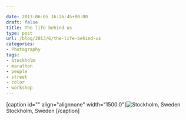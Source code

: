 ```yaml
---

date: 2013-06-05 16:26:45+00:00
draft: false
title: The life behind us
type: post
url: /blog/2013/6/the-life-behind-us
categories:
- Photography
tags:
- Stockholm
- marathon
- people
- street
- color
- workshop
---
```


[caption id="" align="alignnone" width="1500.0"]![ Stockholm, Sweden ](/images/2013-06-05-20136the-life-behind-us/20130601-R0010506.jpg)
 Stockholm, Sweden [/caption]
